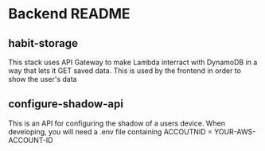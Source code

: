 # Backend README

## habit-storage

This stack uses API Gateway to make Lambda interract with DynamoDB in a way that lets it GET saved data. This is used by the frontend in order to show the user's data

## configure-shadow-api

This is an API for configuring the shadow of a users device. When developing, you will need a .env file containing ACCOUTNID = YOUR-AWS-ACCOUNT-ID
